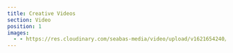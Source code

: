 ```yaml
---
title: Creative Videos
section: Video
position: 1
images:
  - - https://res.cloudinary.com/seabas-media/video/upload/v1621654240/gallery/creative-videos/landing-video_dzax8m.mp4
---
```

